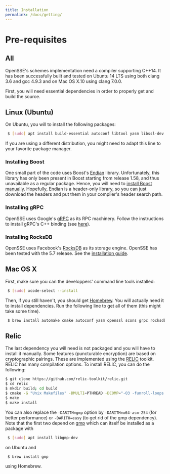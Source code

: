 ```yaml
---
title: Installation
permalink: /docs/getting/
---
```


# Pre-requisites
## All
OpenSSE's schemes implementation need a compiler supporting C++14. It has been successfully built and tested on Ubuntu 14 LTS using both clang 3.6 and gcc 4.9.3 and on Mac OS X.10 using clang 7.0.0.

First, you will need essential dependencies in order to properly get and build the source.

## Linux (Ubuntu)

On Ubuntu, you will to install the following packages:
```sh
 $ [sudo] apt install build-essential autoconf libtool yasm libssl-dev scons
```
If you are using a different distribution, you might need to adapt this line to your favorite package manager.

### Installing Boost
One small part of the code uses Boost's [Endian](http://www.boost.org/doc/libs/release/libs/endian/) library. Unfortunately, this library has only been present in Boost starting from release 1.58, and thus unavailable as a regular package.
Hence, you will need to [install Boost manually](http://www.boost.org/doc/libs/1_65_1/more/getting_started/unix-variants.html).
Hopefully, Endian is a header-only library, so you can just download the headers and put them in your compiler's header search path.

### Installing gRPC
OpenSSE uses Google's [gRPC](http://grpc.io) as its RPC machinery.
Follow the instructions to install gRPC's C++ binding (see [here](https://github.com/grpc/grpc/tree/master/src/cpp)).

### Installing RocksDB
OpenSSE uses Facebook's [RocksDB](http://rocksdb.org) as its storage engine. OpenSSE has been tested with the 5.7 release. See the [installation guide](https://github.com/facebook/rocksdb/blob/master/INSTALL.md).


## Mac OS X
First, make sure you can the developpers' command line tools installed:
```sh
 $ [sudo] xcode-select --install
```

Then, if you still haven't, you should get [Homebrew](http://brew.sh/). 
You will actually need it to install dependencies.
Run the following line to get all of them (this might take some time). 

```sh
 $ brew install automake cmake autoconf yasm openssl scons grpc rocksdb boost
```

## Relic

The last dependency you will need is not packaged and you will have to install it manually.
Some features (puncturable encryption) are based on cryptographic pairings. These are implemented using the [RELIC](https://github.com/relic-toolkit/relic) toolkit. RELIC has many compilation options. To install RELIC, you can do the following:
```sh
$ git clone https://github.com/relic-toolkit/relic.git
$ cd relic
$ mkdir build; cd build
$ cmake -G "Unix Makefiles" -DMULTI=PTHREAD -DCOMP="-O3 -funroll-loops -fomit-frame-pointer -finline-small-functions -march=native -mtune=native" -DARCH="X64"  -DRAND="UDEV" -DWITH="BN;DV;FP;FPX;EP;EPX;PP;PC;MD" -DCHECK=off -DVERBS=off -DDEBUG=off -DBENCH=0 -DTESTS=1 -DARITH=gmp -DFP_PRIME=254 -DFP_QNRES=off -DFP_METHD="INTEG;INTEG;INTEG;MONTY;LOWER;SLIDE" -DFPX_METHD="INTEG;INTEG;LAZYR" -DPP_METHD="LAZYR;OATEP" -DBN_PRECI=256 -DFP_QNRES=on ../.
$ make 
$ make install
```
You can also replace the `-DARITH=gmp` option by `-DARITH=x64-asm-254` (for better performance) or `-DARITH=easy` (to get rid of the gmp dependency). Note that the first two depend on [gmp](https://gmplib.org) which can itself be installed as a package with
```sh
 $ [sudo] apt install libgmp-dev
```
on Ubuntu and
```sh
 $ brew install gmp
```
using Homebrew.
